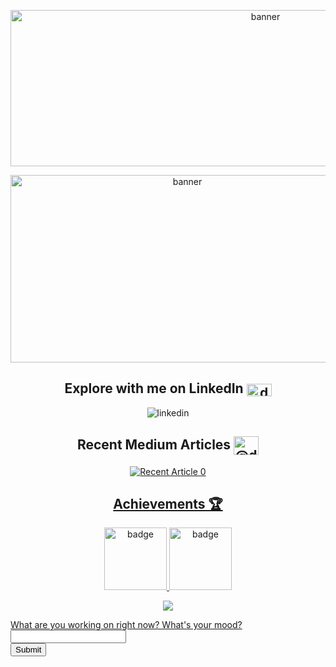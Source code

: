 <p align='center'>
  <img src="https://user-images.githubusercontent.com/59824729/197009520-fa0fd666-fa2d-4f5b-9cc8-a6c94a15a675.png" alt="banner" width="800" height="250">
</p>

<p align='center'>
  <img src="https://user-images.githubusercontent.com/59824729/197008098-3cc8525d-b0a0-4935-9728-9ab60241d422.png" alt="banner" width="550" height="300">
</p>

<h2 align='center'> Explore with me on LinkedIn <img align="center" src="https://raw.githubusercontent.com/rahuldkjain/github-profile-readme-generator/master/src/images/icons/Social/linked-in-alt.svg" alt="deepthi-sudharsan" height="20" width="40" /></h2>
<p float="left" align='center'>
  <img src="https://user-images.githubusercontent.com/59824729/138390482-7fb63f27-977e-4ef3-80d1-ef6836a51640.png" alt="linkedin" >
</p>

<h2 align='center'> Recent Medium Articles 	<img align="center" src="https://raw.githubusercontent.com/rahuldkjain/github-profile-readme-generator/master/src/images/icons/Social/medium.svg" alt="@deepthi.sudharsan" height="30" width="40" /></h2>
</p>

<p align='center'>
<a target="_blank" href="https://github-readme-medium-recent-article.vercel.app/medium/@deepthi.sudharsan/0"><img src="https://github-readme-medium-recent-article.vercel.app/medium/@deepthi.sudharsan/0" alt="Recent Article 0"> 
</p>

 <h2 align='center'> Achievements 🏆 </h2>
<p float="left" align='center'>
  <img src="https://user-images.githubusercontent.com/59824729/197011459-35cde870-13df-417e-9b85-54ac6b34d79c.png" alt="badge" width="100" height="100">
  <img src="https://user-images.githubusercontent.com/59824729/197011873-d0bdabfa-d318-4312-9c94-9398d979f709.png" alt="badge" width="100" height="100">
</p> 
  
<p align = 'center'>
<img align="center" src="https://github-readme-stats.vercel.app/api?username=DeepthiSudharsan&show_icons=true&theme=dracula">
</p>

<form>
  <label for="name">What are you working on right now? What's your mood? </label><br>
  <input type="text" id="name" name="name"><br>
  <input type="submit" value="Submit">
</form>
